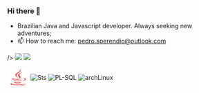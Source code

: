 ### Hi there 👋
- Brazilian Java and Javascript developer. Always seeking new adventures;  
- 📫 How to reach me: pedro.sperendio@outlook.com

<picture>
/>
  <img height=170 align="" src="https://github-readme-stats.vercel.app/api?username=sperendiopedro&show_icons=true&layout=compact&langs_count=8&card_width=200&theme=dark" />
</picture>

</picture>
<a href="https://github.com/sperendiopedro/convoychat">
  <img height=170 align="" src="https://github-readme-stats.vercel.app/api/top-langs?username=sperendiopedro&layout=compact&langs_count=8&card_width=180&theme=dark" />


</a>
<div style="display: inline_block"><br>
  <img align="center" alt="Java" height="40" width="50" src="https://raw.githubusercontent.com/devicons/devicon/master/icons/java/java-plain.svg">
  <img align="center" alt="Sts" heigh= "40" width="50" src="https://user-images.githubusercontent.com/33158051/103466606-760a4000-4d14-11eb-9941-2f3d00371471.png">
  <img align="center" alt="PL-SQL" heigh= "50" width="60" src="https://download.logo.wine/logo/Oracle_SQL_Developer/Oracle_SQL_Developer-Logo.wine.png">
  <img align="center" alt="archLinux" heigh= "20" width="40" src="https://archlinux.org/static/logos/legacy/arch-legacy-noodle-box.eb6d7aaefe13.svg">
</div>
